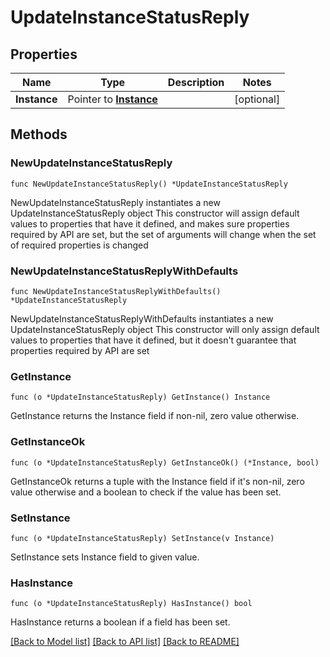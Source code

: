 # UpdateInstanceStatusReply

## Properties

Name | Type | Description | Notes
------------ | ------------- | ------------- | -------------
**Instance** | Pointer to [**Instance**](Instance.md) |  | [optional] 

## Methods

### NewUpdateInstanceStatusReply

`func NewUpdateInstanceStatusReply() *UpdateInstanceStatusReply`

NewUpdateInstanceStatusReply instantiates a new UpdateInstanceStatusReply object
This constructor will assign default values to properties that have it defined,
and makes sure properties required by API are set, but the set of arguments
will change when the set of required properties is changed

### NewUpdateInstanceStatusReplyWithDefaults

`func NewUpdateInstanceStatusReplyWithDefaults() *UpdateInstanceStatusReply`

NewUpdateInstanceStatusReplyWithDefaults instantiates a new UpdateInstanceStatusReply object
This constructor will only assign default values to properties that have it defined,
but it doesn't guarantee that properties required by API are set

### GetInstance

`func (o *UpdateInstanceStatusReply) GetInstance() Instance`

GetInstance returns the Instance field if non-nil, zero value otherwise.

### GetInstanceOk

`func (o *UpdateInstanceStatusReply) GetInstanceOk() (*Instance, bool)`

GetInstanceOk returns a tuple with the Instance field if it's non-nil, zero value otherwise
and a boolean to check if the value has been set.

### SetInstance

`func (o *UpdateInstanceStatusReply) SetInstance(v Instance)`

SetInstance sets Instance field to given value.

### HasInstance

`func (o *UpdateInstanceStatusReply) HasInstance() bool`

HasInstance returns a boolean if a field has been set.


[[Back to Model list]](../README.md#documentation-for-models) [[Back to API list]](../README.md#documentation-for-api-endpoints) [[Back to README]](../README.md)


